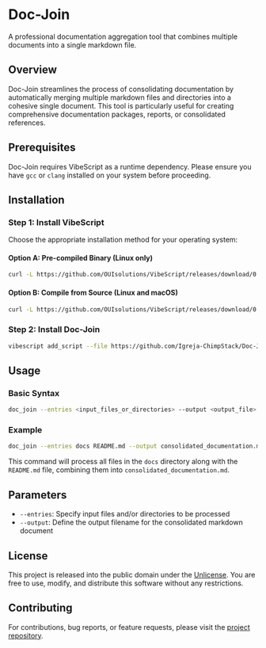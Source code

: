 
# Doc-Join

A professional documentation aggregation tool that combines multiple documents into a single markdown file.

## Overview

Doc-Join streamlines the process of consolidating documentation by automatically merging multiple markdown files and directories into a cohesive single document. This tool is particularly useful for creating comprehensive documentation packages, reports, or consolidated references.

## Prerequisites

Doc-Join requires VibeScript as a runtime dependency. Please ensure you have `gcc` or `clang` installed on your system before proceeding.

## Installation

### Step 1: Install VibeScript

Choose the appropriate installation method for your operating system:

#### Option A: Pre-compiled Binary (Linux only)
```bash
curl -L https://github.com/OUIsolutions/VibeScript/releases/download/0.32.0/vibescript.out -o vibescript.out && chmod +x vibescript.out && sudo mv vibescript.out /usr/local/bin/vibescript
```

#### Option B: Compile from Source (Linux and macOS)
```bash
curl -L https://github.com/OUIsolutions/VibeScript/releases/download/0.35.0/amalgamation.c -o vibescript.c && gcc vibescript.c -o vibescript.out && sudo mv vibescript.out /usr/local/bin/vibescript
```

### Step 2: Install Doc-Join
```bash
vibescript add_script --file https://github.com/Igreja-ChimpStack/Doc-Join/releases/download/0.1.0/doc_join.lua doc_join
```

## Usage

### Basic Syntax
```bash
doc_join --entries <input_files_or_directories> --output <output_file>
```

### Example
```bash
doc_join --entries docs README.md --output consolidated_documentation.md
```

This command will process all files in the `docs` directory along with the `README.md` file, combining them into `consolidated_documentation.md`.

## Parameters

- `--entries`: Specify input files and/or directories to be processed
- `--output`: Define the output filename for the consolidated markdown document

## License

This project is released into the public domain under the [Unlicense](LICENSE). You are free to use, modify, and distribute this software without any restrictions.

## Contributing

For contributions, bug reports, or feature requests, please visit the [project repository](https://github.com/Igreja-ChimpStack/Doc-Join).

